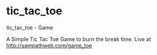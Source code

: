 tic_tac_toe
===========

tic_tac_toe - Game

A Simple Tic Tac Toe Game to burn the break time.  Live at http://sampathweb.com/game_toe